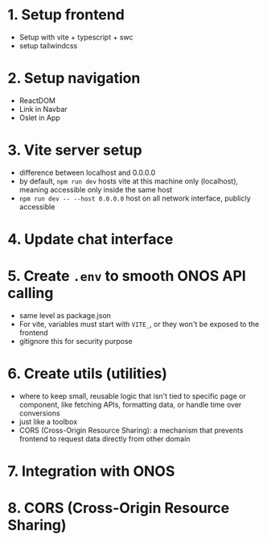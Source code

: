 # 1. Setup frontend
- Setup with vite + typescript + swc
- setup tailwindcss

# 2. Setup navigation
- ReactDOM
- Link in Navbar
- Oslet in App

# 3. Vite server setup
- difference between localhost and 0.0.0.0
- by default, `npm run dev` hosts vite at this machine only (localhost), meaning accessible only inside the same host
- `npm run dev -- --host 0.0.0.0` host on all network interface, publicly accessible 

# 4. Update chat interface

# 5. Create `.env` to smooth ONOS API calling
- same level as package.json
- For vite, variables must start with `VITE_`, or they won't be exposed to the frontend
- gitignore this for security purpose

# 6. Create utils (utilities)
- where to keep small, reusable logic that isn't tied to specific page or component, like fetching APIs, formatting data, or handle time over conversions
- just like a toolbox
- CORS (Cross-Origin Resource Sharing): a mechanism that prevents frontend to request data directly from other domain

# 7. Integration with ONOS

# 8. CORS (Cross-Origin Resource Sharing)